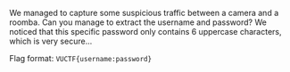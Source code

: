 We managed to capture some suspicious traffic between a camera and a roomba. Can you manage to extract the username and password?
We noticed that this specific password only contains 6 uppercase characters, which is very secure...

Flag format: `VUCTF{username:password}`